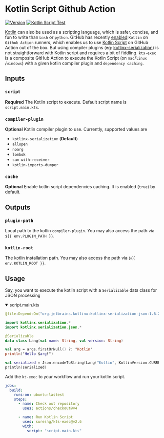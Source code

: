 # Kotlin Script Github Action

[![Version][gh_action_img]][gh_action] [![Kotlin Script Test][workflow_img]][workflow_url]

[Kotlin][0] can also be used as a scripting language, which is safer, concise, and fun to write
than `bash` or `python`. GitHub has recently [enabled][3] `Kotlin` on `Github Action` runners, which
enables us to use [Kotlin Script][1] on GitHub Action out of the box. But using compiler plugins 
(eg: [kotlinx-serialization][2]) is not straightforward with Kotlin script and requires a bit of
fiddling. `kts-exec` is a composite GitHub Action to execute the Kotlin Script (on `mac`/`linux`
/`windows`) with a given kotlin compiler plugin and `dependency caching`.

## Inputs

### `script`

**Required** The Kotlin script to execute. Default script name is `script.main.kts`.

### `compiler-plugin`

**Optional** Kotlin compiler plugin to use. Currently, supported values are

- `kotlinx-serialization` (**Default**)
- `allopen`
- `noarg`
- `lombok`
- `sam-with-receiver`
- `kotlin-imports-dumper`

### `cache`

**Optional** Enable kotlin script dependencies caching. It is enabled (`true`) by default.

## Outputs

### `plugin-path`

Local path to the kotlin `compiler-plugin`. You may also access the path via `${{ env.PLUGIN_PATH }}`.

### `kotlin-root`

The kotlin installation path. You may also access the path via `${{ env.KOTLIN_ROOT }}`.

## Usage

Say, you want to execute the kotlin script with a `Serializable` data class for JSON processing

<details open>
<summary>script.main.kts</summary>

```kotlin
@file:DependsOn("org.jetbrains.kotlinx:kotlinx-serialization-json:1.6.2")

import kotlinx.serialization.*
import kotlinx.serialization.json.*

@Serializable
data class Lang(val name: String, val version: String)

val arg = args.firstOrNull() ?: "Kotlin"
println("Hello $arg!")

val serialized = Json.encodeToString(Lang("Kotlin", KotlinVersion.CURRENT.toString()))
println(serialized)
```

</details>  

Add the `kt-exec` to your workflow and run your kotlin script.

```yml
jobs:
  build:
    runs-on: ubuntu-lastest
    steps:
      - name: Check out repository
        uses: actions/checkout@v4

      - name: Run Kotlin Script
        uses: sureshg/kts-exec@v2.6
        with:
          script: "script.main.kts"
```

[0]: https://kotlinlang.org/

[1]: https://kotlinlang.org/docs/command-line.html#run-scripts

[2]: https://kotlinlang.org/docs/serialization.html

[3]: https://github.com/actions/virtual-environments/issues/3687

[gh_action_img]: https://img.shields.io/github/v/tag/sureshg/kts-exec?color=24292e&label=Github%20Action&logo=Github&logoColor=ffffff&style=for-the-badge
[gh_action]: https://github.com/marketplace/actions/execute-kotlin-script

[workflow_img]: https://img.shields.io/github/actions/workflow/status/sureshg/kts-exec/test.yml?branch=main&color=green&label=Kotlin%20Script%20Test&logo=github%20actions&logoColor=green&style=for-the-badge
[workflow_url]: https://github.com/sureshg/kts-exec/actions/workflows/test.yml

[composite_actions_syntax]: https://docs.github.com/en/actions/creating-actions/metadata-syntax-for-github-actions#runs-for-composite-actions

